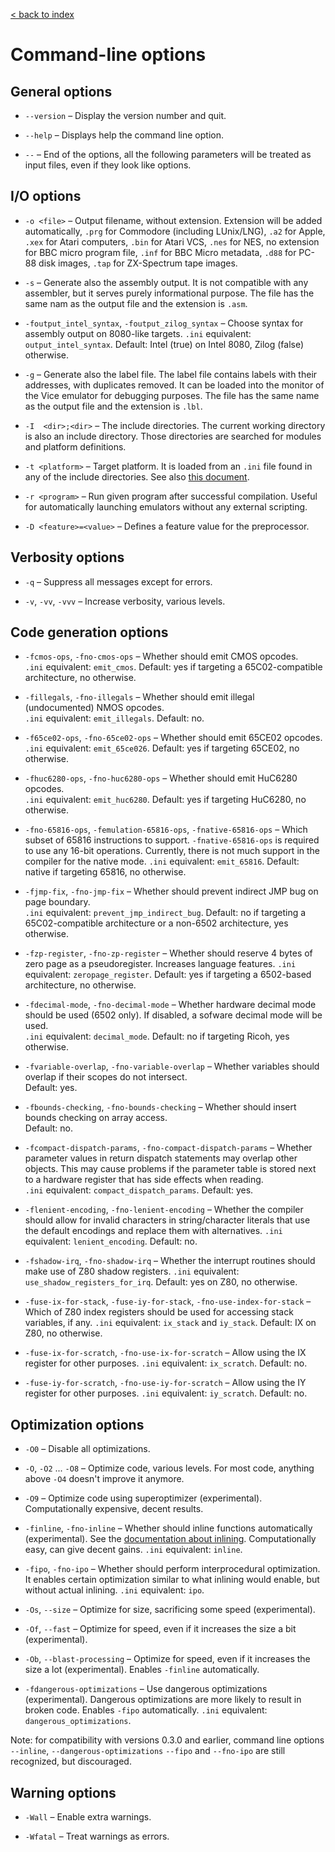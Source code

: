 [< back to index](../index.md)

# Command-line options

## General options

* `--version` – Display the version number and quit.

* `--help` – Displays help the command line option.

* `--` – End of the options, all the following parameters will be treated as input files, even if they look like options.

## I/O options

*  `-o <file>` – Output filename, without extension.
Extension will be added automatically,
`.prg` for Commodore (including LUnix/LNG),
`.a2` for Apple,
`.xex` for Atari computers,
`.bin` for Atari VCS,
`.nes` for NES,
no extension for BBC micro program file,
`.inf` for BBC Micro metadata,
`.d88` for PC-88 disk images,
`.tap` for ZX-Spectrum tape images.

* `-s` – Generate also the assembly output. It is not compatible with any assembler, but it serves purely informational purpose. The file has the same nam as the output file and the extension is `.asm`.

* `-foutput_intel_syntax`, `-foutput_zilog_syntax` –
Choose syntax for assembly output on 8080-like targets.
`.ini` equivalent: `output_intel_syntax`. Default: Intel (true) on Intel 8080, Zilog (false) otherwise.

* `-g` – Generate also the label file. The label file contains labels with their addresses, with duplicates removed. It can be loaded into the monitor of the Vice emulator for debugging purposes. The file has the same name as the output file and the extension is `.lbl`.

* `-I  <dir>;<dir>` – The include directories. The current working directory is also an include directory. Those directories are searched for modules and platform definitions.
 
* `-t <platform>` – Target platform. It is loaded from an `.ini` file found in any of the include directories. See also [this document](target-platforms.md).

* `-r <program>` – Run given program after successful compilation. Useful for automatically launching emulators without any external scripting.

* `-D <feature>=<value>` – Defines a feature value for the preprocessor.

## Verbosity options

 * `-q` – Suppress all messages except for errors.

* `-v`, `-vv`, `-vvv` – Increase verbosity, various levels.

## Code generation options

* `-fcmos-ops`, `-fno-cmos-ops` – Whether should emit CMOS opcodes.  
`.ini` equivalent: `emit_cmos`.
Default: yes if targeting a 65C02-compatible architecture, no otherwise.

* `-fillegals`, `-fno-illegals` – Whether should emit illegal (undocumented) NMOS opcodes.  
`.ini` equivalent: `emit_illegals`.
Default: no.

* `-f65ce02-ops`, `-fno-65ce02-ops` – Whether should emit 65CE02 opcodes.  
`.ini` equivalent: `emit_65ce026`. 
Default: yes if targeting 65CE02, no otherwise.

* `-fhuc6280-ops`, `-fno-huc6280-ops` – Whether should emit HuC6280 opcodes.  
`.ini` equivalent: `emit_huc6280`. 
Default: yes if targeting HuC6280, no otherwise.

* `-fno-65816-ops`, `-femulation-65816-ops`, `-fnative-65816-ops` – Which subset of 65816 instructions to support. 
`-fnative-65816-ops` is required to use any 16-bit operations. 
Currently, there is not much support in the compiler for the native mode.
`.ini` equivalent: `emit_65816`. 
Default: native if targeting 65816, no otherwise.

* `-fjmp-fix`, `-fno-jmp-fix` – Whether should prevent indirect JMP bug on page boundary.  
`.ini` equivalent: `prevent_jmp_indirect_bug`.
Default: no if targeting a 65C02-compatible architecture or a non-6502 architecture, yes otherwise.

* `-fzp-register`, `-fno-zp-register` – Whether should reserve 4 bytes of zero page as a pseudoregister.
Increases language features. 
`.ini` equivalent: `zeropage_register`.
Default: yes if targeting a 6502-based architecture, no otherwise.
                    
* `-fdecimal-mode`, `-fno-decimal-mode` –
Whether hardware decimal mode should be used (6502 only).
If disabled, a sofware decimal mode will be used.  
`.ini` equivalent: `decimal_mode`.
Default: no if targeting Ricoh, yes otherwise.

* `-fvariable-overlap`, `-fno-variable-overlap` – Whether variables should overlap if their scopes do not intersect.  
Default: yes.

* `-fbounds-checking`, `-fno-bounds-checking` – Whether should insert bounds checking on array access.  
Default: no.

* `-fcompact-dispatch-params`, `-fno-compact-dispatch-params` – 
Whether parameter values in return dispatch statements may overlap other objects. 
This may cause problems if the parameter table is stored next to a hardware register that has side effects when reading.  
`.ini` equivalent: `compact_dispatch_params`. Default: yes.

* `-flenient-encoding`, `-fno-lenient-encoding` – 
Whether the compiler should allow for invalid characters in string/character literals that use the default encodings and replace them with alternatives.
`.ini` equivalent: `lenient_encoding`. Default: no.

* `-fshadow-irq`, `-fno-shadow-irq` –
Whether the interrupt routines should make use of Z80 shadow registers.
`.ini` equivalent: `use_shadow_registers_for_irq`. Default: yes on Z80, no otherwise.

* `-fuse-ix-for-stack`, `-fuse-iy-for-stack`, `-fno-use-index-for-stack` –
Which of Z80 index registers should be used for accessing stack variables, if any. 
`.ini` equivalent: `ix_stack` and `iy_stack`. Default: IX on Z80, no otherwise.

* `-fuse-ix-for-scratch`, `-fno-use-ix-for-scratch` –
Allow using the IX register for other purposes.
`.ini` equivalent: `ix_scratch`. Default: no.

* `-fuse-iy-for-scratch`, `-fno-use-iy-for-scratch` –
Allow using the IY register for other purposes.
`.ini` equivalent: `iy_scratch`. Default: no.

## Optimization options

* `-O0` – Disable all optimizations.

* `-O`, `-O2` ... `-O8` – Optimize code, various levels. For most code, anything above `-O4` doesn't improve it anymore. 

* `-O9` – Optimize code using superoptimizer (experimental). Computationally expensive, decent results.

* `-finline`, `-fno-inline` – Whether should inline functions automatically (experimental).
See the [documentation about inlining](../abi/inlining.md). Computationally easy, can give decent gains.
`.ini` equivalent: `inline`.

* `-fipo`, `-fno-ipo` – Whether should perform interprocedural optimization.
It enables certain optimization similar to what inlining would enable, but without actual inlining.
`.ini` equivalent: `ipo`.

* `-Os`, `--size` – Optimize for size, sacrificing some speed (experimental).

* `-Of`, `--fast` – Optimize for speed, even if it increases the size a bit (experimental).

* `-Ob`, `--blast-processing` – Optimize for speed, even if it increases the size a lot (experimental).
Enables `-finline` automatically. 

* `-fdangerous-optimizations` – Use dangerous optimizations (experimental).
Dangerous optimizations are more likely to result in broken code.
Enables `-fipo` automatically.
`.ini` equivalent: `dangerous_optimizations`. 

Note: for compatibility with versions 0.3.0 and earlier,
command line options `--inline`, `--dangerous-optimizations` `--fipo` and `--fno-ipo` are still recognized, but discouraged.

## Warning options

* `-Wall` – Enable extra warnings.

* `-Wfatal` – Treat warnings as errors.
